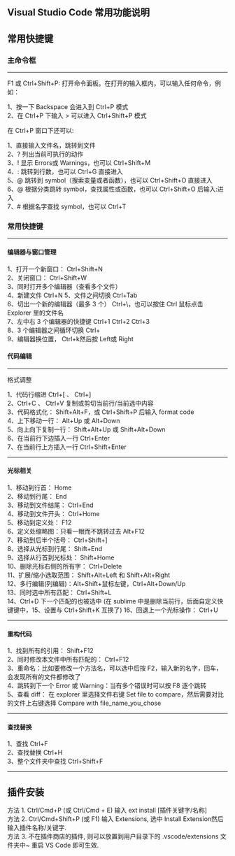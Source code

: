 ## Visual Studio Code 常用功能说明
## 常用快捷键
### 主命令框
*** 
F1 或 Ctrl+Shift+P: 打开命令面板。在打开的输入框内，可以输入任何命令，例如：

1、按一下 Backspace 会进入到 Ctrl+P 模式  
2、在 Ctrl+P 下输入 > 可以进入 Ctrl+Shift+P 模式  

在 Ctrl+P 窗口下还可以:

1、直接输入文件名，跳转到文件  
2、? 列出当前可执行的动作  
3、! 显示 Errors或 Warnings，也可以 Ctrl+Shift+M  
4、: 跳转到行数，也可以 Ctrl+G 直接进入  
5、@ 跳转到 symbol（搜索变量或者函数），也可以 Ctrl+Shift+O 直接进入  
6、@ 根据分类跳转 symbol，查找属性或函数，也可以 Ctrl+Shift+O 后输入:进入  
7、# 根据名字查找 symbol，也可以 Ctrl+T  

### 常用快捷键
*** 
#### 编辑器与窗口管理

1、打开一个新窗口： Ctrl+Shift+N  
2、关闭窗口： Ctrl+Shift+W  
3、同时打开多个编辑器（查看多个文件）  
4、新建文件 Ctrl+N 
5、文件之间切换 Ctrl+Tab  
6、切出一个新的编辑器（最多 3 个） Ctrl+\，也可以按住 Ctrl 鼠标点击 Explorer 里的文件名  
7、左中右 3 个编辑器的快捷键 Ctrl+1 Ctrl+2 Ctrl+3  
8、3 个编辑器之间循环切换 Ctrl+  
9、编辑器换位置， Ctrl+k然后按 Left或 Right  

#### 代码编辑
*** 
格式调整

1、代码行缩进 Ctrl+[ 、 Ctrl+]  
2、Ctrl+C 、 Ctrl+V 复制或剪切当前行/当前选中内容  
3、代码格式化： Shift+Alt+F，或 Ctrl+Shift+P 后输入 format code  
4、上下移动一行： Alt+Up 或 Alt+Down  
5、向上向下复制一行： Shift+Alt+Up 或 Shift+Alt+Down  
6、在当前行下边插入一行 Ctrl+Enter  
7、在当前行上方插入一行 Ctrl+Shift+Enter  
***
#### 光标相关

 1、移动到行首： Home  
 2、移动到行尾： End  
 3、移动到文件结尾： Ctrl+End  
 4、移动到文件开头： Ctrl+Home  
5、移动到定义处： F12  
 6、定义处缩略图：只看一眼而不跳转过去 Alt+F12  
 7、移动到后半个括号： Ctrl+Shift+]  
8、选择从光标到行尾： Shift+End  
9、选择从行首到光标处： Shift+Home  
10、删除光标右侧的所有字： Ctrl+Delete  
 11、扩展/缩小选取范围： Shift+Alt+Left 和 Shift+Alt+Right  
 12、多行编辑(列编辑)：Alt+Shift+鼠标左键，Ctrl+Alt+Down/Up  
 13、同时选中所有匹配： Ctrl+Shift+L  
14、Ctrl+D 下一个匹配的也被选中 (在 sublime 中是删除当前行，后面自定义快键键中，15、设置与 Ctrl+Shift+K 互换了)
 16、回退上一个光标操作： Ctrl+U
*** 
#### 重构代码

1、找到所有的引用： Shift+F12  
2、同时修改本文件中所有匹配的： Ctrl+F12  
3、重命名：比如要修改一个方法名，可以选中后按 F2，输入新的名字，回车，会发现所有的文件都修改了  
4、跳转到下一个 Error 或 Warning：当有多个错误时可以按 F8 逐个跳转  
5、查看 diff： 在 explorer 里选择文件右键 Set file to compare，然后需要对比的文件上右键选择 Compare with file_name_you_chose
*** 
#### 查找替换

1、查找 Ctrl+F  
2、查找替换 Ctrl+H  
3、整个文件夹中查找 Ctrl+Shift+F
***
## 插件安装
 方法 1. Ctrl/Cmd+P (或 Ctrl/Cmd + E) 输入 ext install [插件关键字/名称]  
 方法 2. Ctrl/Cmd+Shift+P (或 F1) 输入 Extensions, 选中 Install Extension然后输入插件名称/关键字.  
 方法 3. 不在插件商店的插件, 则可以放置到用户目录下的 .vscode/extensions 文件夹中~ 重启 VS Code 即可生效.

 